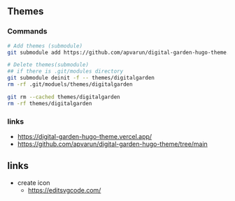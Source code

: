 
## Themes
### Commands
```bash
# Add themes (submodule)
git submodule add https://github.com/apvarun/digital-garden-hugo-theme.git themes/digitalgarden

# Delete themes(submodule)
## if there is .git/modules directory
git submodule deinit -f -- themes/digitalgarden 
rm -rf .git/moduels/themes/digitalgarden

git rm --cached themes/digitalgarden
rm -rf themes/digitalgarden
```

### links
- https://digital-garden-hugo-theme.vercel.app/
- https://github.com/apvarun/digital-garden-hugo-theme/tree/main

## links
- create icon
    - https://editsvgcode.com/